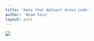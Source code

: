 ```yaml
---
title: 'Hate that Walmart dress code'
author: 'Noam Sain'
layout: post
---
```


![](http://2.bp.blogspot.com/_8aN4krk1nsk/TG--vf3vFWI/AAAAAAAAAbI/NidVrdFThX0/s320/20100306.jpg)
